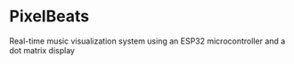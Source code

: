 # PixelBeats
Real-time music visualization system using an ESP32 microcontroller and a dot matrix display
